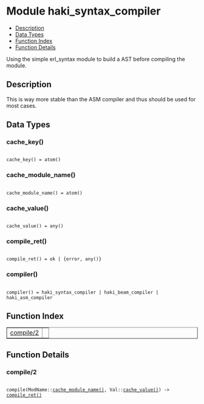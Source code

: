 

# Module haki_syntax_compiler #
* [Description](#description)
* [Data Types](#types)
* [Function Index](#index)
* [Function Details](#functions)

Using the simple erl_syntax module to build a AST before
compiling the module.

<a name="description"></a>

## Description ##
This is way more stable than the ASM
compiler and thus should be used for most cases.
<a name="types"></a>

## Data Types ##




### <a name="type-cache_key">cache_key()</a> ###


<pre><code>
cache_key() = atom()
</code></pre>




### <a name="type-cache_module_name">cache_module_name()</a> ###


<pre><code>
cache_module_name() = atom()
</code></pre>




### <a name="type-cache_value">cache_value()</a> ###


<pre><code>
cache_value() = any()
</code></pre>




### <a name="type-compile_ret">compile_ret()</a> ###


<pre><code>
compile_ret() = ok | {error, any()}
</code></pre>




### <a name="type-compiler">compiler()</a> ###


<pre><code>
compiler() = haki_syntax_compiler | haki_beam_compiler | haki_asm_compiler
</code></pre>

<a name="index"></a>

## Function Index ##


<table width="100%" border="1" cellspacing="0" cellpadding="2" summary="function index"><tr><td valign="top"><a href="#compile-2">compile/2</a></td><td></td></tr></table>


<a name="functions"></a>

## Function Details ##

<a name="compile-2"></a>

### compile/2 ###

<pre><code>
compile(ModName::<a href="#type-cache_module_name">cache_module_name()</a>, Val::<a href="#type-cache_value">cache_value()</a>) -&gt; <a href="#type-compile_ret">compile_ret()</a>
</code></pre>
<br />

